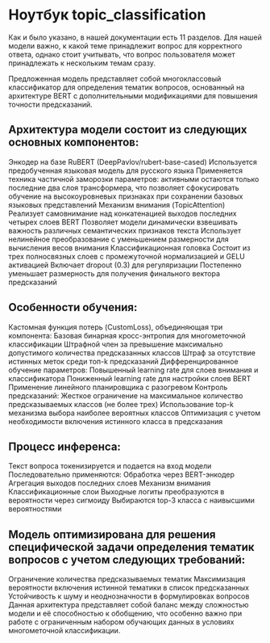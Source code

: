# Ноутбук topic_classification

Как и было указано, в нашей документации есть 11 разделов. Для нашей модели важно, к какой теме принадлежит вопрос для корректного ответа, однако стоит учитывать, что вопрос пользователя может принадлежать к нескольким темам сразу. 

Предложенная модель представляет собой многоклассовый классификатор для определения тематик вопросов, основанный на архитектуре BERT с дополнительными модификациями для повышения точности предсказаний.

## Архитектура модели состоит из следующих основных компонентов:

Энкодер на базе RuBERT (DeepPavlov/rubert-base-cased)
Используется предобученная языковая модель для русского языка
Применяется техника частичной заморозки параметров: активными остаются только последние два слоя трансформера, что позволяет сфокусировать обучение на высокоуровневых признаках при сохранении базовых языковых представлений
Механизм внимания (TopicAttention)
Реализует самовнимание над конкатенацией выходов последних четырех слоев BERT
Позволяет модели динамически взвешивать важность различных семантических признаков текста
Использует нелинейное преобразование с уменьшением размерности для вычисления весов внимания
Классификационная головка
Состоит из трех полносвязных слоев с промежуточной нормализацией и GELU активацией
Включает dropout (0.3) для регуляризации
Постепенно уменьшает размерность для получения финального вектора предсказаний

## Особенности обучения:

Кастомная функция потерь (CustomLoss), объединяющая три компонента:
Базовая бинарная кросс-энтропия для многометочной классификации
Штрафной член за превышение максимально допустимого количества предсказанных классов
Штраф за отсутствие истинных меток среди топ-k предсказаний
Дифференцированное обучение параметров:
Повышенный learning rate для слоев внимания и классификатора
Пониженный learning rate для настройки слоев BERT
Применение линейного планировщика с разогревом
Контроль предсказаний:
Жесткое ограничение на максимальное количество предсказываемых классов (не более трех)
Использование top-k механизма выбора наиболее вероятных классов
Оптимизация с учетом необходимости включения истинного класса в предсказания

## Процесс инференса:

Текст вопроса токенизируется и подается на вход модели
Последовательно применяются:
Обработка через BERT-энкодер
Агрегация выходов последних слоев
Механизм внимания
Классификационные слои
Выходные логиты преобразуются в вероятности через сигмоиду
Выбираются top-3 класса с наивысшими вероятностями

## Модель оптимизирована для решения специфической задачи определения тематик вопросов с учетом следующих требований:

Ограничение количества предсказываемых тематик
Максимизация вероятности включения истинной тематики в список предсказанных
Устойчивость к шуму и неоднозначности в формулировках вопросов
Данная архитектура представляет собой баланс между сложностью модели и её способностью к обобщению, что особенно важно при работе с ограниченным набором обучающих данных в условиях многометочной классификации.
